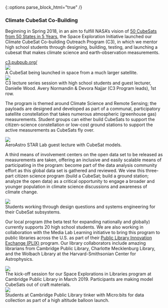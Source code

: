 {::options parse_block_html="true" /}
<section class="stickem-container">
<div class="text-container stickem stickit">
<h3 class="show">Climate CubeSat Co-Building</h3>
<p class="show">Beginning in Spring 2018, in an aim to fulfill NASA’s vision of <a href="https://www.nasa.gov/content/cubesat-launch-initiative-50-cubesats-from-50-states-in-5-years" target="_blank">50 CubeSats from 50 States in 5 Years</a>, the Space Exploration Initiative launched our Climate CubeSat Co-building Outreach Program (C3), in which we mentor high school students through designing, building, testing, and launching a cubesat that makes climate science and earth-observation measurements.</p>
<a href="https://c3.pubpub.org/" target="_blank" class="sliding yellow show">c3.pubpub.org/</a>
</div>
<div class="media-container">
<div class="img-container show">
<div class="img">
<img src="{{ site.baseurl }}/img/elements/space--1-1.jpg">
</div>
<div class="caption">
<span>A CubeSat being launched in space from a much larger satellite.</span>
</div>
</div>
<div class="img-container">
<div class="img">
<img src="{{ site.baseurl }}/img/elements/space--1-2.png">
</div>
<div class="caption">
<span>C3 lecture series session with high school students and guest lecturer, Danielle Wood. Avery Normandin & Devora Najjar (C3 Program leads), 1st row.</span>
</div>
</div>
</div>
</section>

<section class="stickem-container">
<div class="text-container stickem">
<p class="show">The program is themed around Climate Science and Remote Sensing; the payloads are designed and developed as part of a communal, participatory satellite constellation that takes numerous atmospheric (greenhouse gas) measurements. Student groups can either build CubeSats to support the citizen-science constellation or low-cost ground stations to support the active measurements as CubeSats fly over.</p>
</div>
<div class="media-container">
<div class="img-container">
<div class="img">
<img src="{{ site.baseurl }}/img/elements/space--2-1.png">
</div>
<div class="caption">
<span>AeroAstro STAR Lab guest lecture with CubeSat models.</span>
</div>
</div>
</div>
</section>

<section class="stickem-container">
<div class="text-container stickem">
<p class="show">A third means of involvement centers on the open data set to be released as measurements are taken, offering an inclusive and easily scalable means of participating in the program: become part of the data analysis community effort as this global data set is gathered and reviewed. We view this three-part citizen science program (build a CubeSat; build a ground station; analyze the open data) as a critical opportunity to engage a broader and younger population in climate science discussions and awareness of climate change.</p>
</div>
<div class="media-container">
<div class="img-container">
<div class="img">
<img src="{{ site.baseurl }}/img/elements/space--3-1.png">
</div>
<div class="caption">
<span>Students working through design questions and systems engineering for their CubeSat subsystems.</span>
</div>
</div>
</div>
</section>

<section class="stickem-container">
<div class="text-container stickem">
<p class="show">Our local program (the beta test for expanding nationally and globally) currently supports 20 high school students. We are also working in collaboration with the Media Lab Learning initiative to bring this program to public libraries across the U.S. as part of their <a href="https://plix.media.mit.edu" target="_blank">Public Library Innovation Exchange (PLIX)</a> program. Our library collaborators include amazing librarians from Cambridge Public Library, Charlotte Mecklenburg Library, and the Wolbach Library at the Harvard-Smithsonian Center for Astrophysics.</p>
</div>
<div class="media-container">
<div class="img-container">
<div class="img">
<img src="{{ site.baseurl }}/img/elements/space--4-1.jpg">
</div>
<div class="caption">
<span>The kick-off session for our Space Explorations in Libraries program at Cambridge Public Library in March 2019. Participants are making model CubeSats out of craft materials.</span>
</div>
</div>
<div class="img-container">
<div class="img">
<img src="{{ site.baseurl }}/img/elements/space--4-2.jpg">
</div>
<div class="caption">
<span>Students at Cambridge Public Library tinker with Micro:bits for data collection as part of a high altitude balloon launch.</span>
</div>
</div>
</div>
</section>